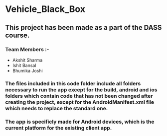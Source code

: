 # Vehicle_Black_Box

## This project has been made as a part of the DASS course.

### Team Members :-
- Akshit Sharma
- Ishit Bansal
- Bhumika Joshi

### The files included in this code folder include all folders necessary to run the app except for the build, android and ios folders which contain code that has not been changed after creating the project, except for the AndroidManifest.xml file which needs to replace the standard one.

### The app is specificly made for Android devices, which is the current platform for the existing client app.